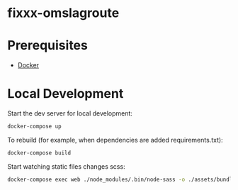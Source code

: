 # fixxx-omslagroute

# Prerequisites

- [Docker](https://docs.docker.com/docker-for-mac/install/)

# Local Development

Start the dev server for local development:
```bash
docker-compose up
```

To rebuild (for example, when dependencies are added requirements.txt):
```bash
docker-compose build
```

Start watching static files changes scss:

```bash
docker-compose exec web ./node_modules/.bin/node-sass -o ./assets/bundles/ static_src/sass --watch
```
